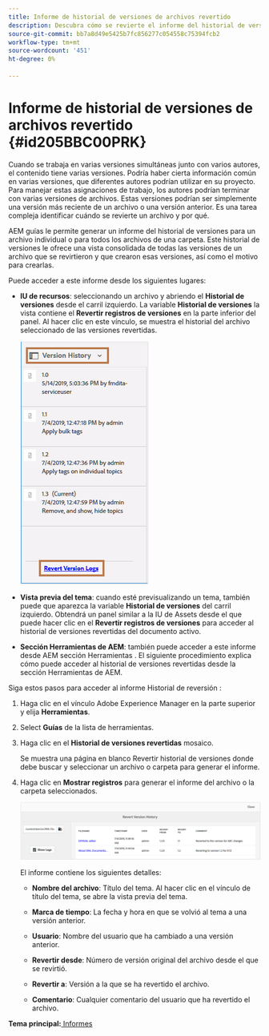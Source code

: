 ```yaml
---
title: Informe de historial de versiones de archivos revertido
description: Descubra cómo se revierte el informe del historial de versiones de archivos
source-git-commit: bb7a8d49e5425b7fc856277c054558c75394fcb2
workflow-type: tm+mt
source-wordcount: '451'
ht-degree: 0%

---
```



# Informe de historial de versiones de archivos revertido {#id205BBC00PRK}

Cuando se trabaja en varias versiones simultáneas junto con varios autores, el contenido tiene varias versiones. Podría haber cierta información común en varias versiones, que diferentes autores podrían utilizar en su proyecto. Para manejar estas asignaciones de trabajo, los autores podrían terminar con varias versiones de archivos. Estas versiones podrían ser simplemente una versión más reciente de un archivo o una versión anterior. Es una tarea compleja identificar cuándo se revierte un archivo y por qué.

AEM guías le permite generar un informe del historial de versiones para un archivo individual o para todos los archivos de una carpeta. Este historial de versiones le ofrece una vista consolidada de todas las versiones de un archivo que se revirtieron y que crearon esas versiones, así como el motivo para crearlas.

Puede acceder a este informe desde los siguientes lugares:

- **IU de recursos**: seleccionando un archivo y abriendo el **Historial de versiones** desde el carril izquierdo. La variable **Historial de versiones** la vista contiene el **Revertir registros de versiones** en la parte inferior del panel. Al hacer clic en este vínculo, se muestra el historial del archivo seleccionado de las versiones revertidas.

   ![](images/revert-log-from-assets-ui.png)

- **Vista previa del tema**: cuando esté previsualizando un tema, también puede que aparezca la variable **Historial de versiones** del carril izquierdo. Obtendrá un panel similar a la IU de Assets desde el que puede hacer clic en el **Revertir registros de versiones** para acceder al historial de versiones revertidas del documento activo.

- **Sección Herramientas de AEM**: también puede acceder a este informe desde AEM sección Herramientas . El siguiente procedimiento explica cómo puede acceder al historial de versiones revertidas desde la sección Herramientas de AEM.


Siga estos pasos para acceder al informe Historial de reversión :

1. Haga clic en el vínculo Adobe Experience Manager en la parte superior y elija **Herramientas**.

1. Select **Guías** de la lista de herramientas.

1. Haga clic en el **Historial de versiones revertidas** mosaico.

   Se muestra una página en blanco Revertir historial de versiones donde debe buscar y seleccionar un archivo o carpeta para generar el informe.

1. Haga clic en **Mostrar registros** para generar el informe del archivo o la carpeta seleccionados.

   ![](images/revert-version-history-report.png)

   El informe contiene los siguientes detalles:

   - **Nombre del archivo**: Título del tema. Al hacer clic en el vínculo de título del tema, se abre la vista previa del tema.

   - **Marca de tiempo**: La fecha y hora en que se volvió al tema a una versión anterior.

   - **Usuario**: Nombre del usuario que ha cambiado a una versión anterior.

   - **Revertir desde**: Número de versión original del archivo desde el que se revirtió.

   - **Revertir a**: Versión a la que se ha revertido el archivo.

   - **Comentario**: Cualquier comentario del usuario que ha revertido el archivo.


**Tema principal:**[ Informes](reports-intro.md)


